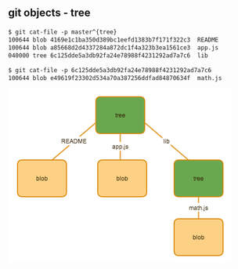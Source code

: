 ##  git objects - tree

```
$ git cat-file -p master^{tree}
100644 blob 4169e1c1ba350d389bc1eefd1383b7f171f322c3  README
100644 blob a85668d2d4337284a872dc1f4a323b3ea1561ce3  app.js
040000 tree 6c125dde5a3db92fa24e78988f4231292ad7a7c6  lib
```

```
$ git cat-file -p 6c125dde5a3db92fa24e78988f4231292ad7a7c6
100644 blob e49619f23302d534a70a387256ddfad84870634f  math.js
```

<img src='images/06.png' />
